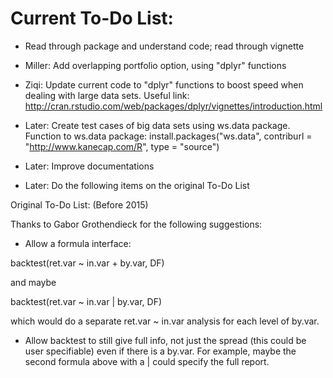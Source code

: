 Current To-Do List:
=================================
- Read through package and understand code; read through vignette

- Miller: Add overlapping portfolio option, using "dplyr" functions

- Ziqi: Update current code to "dplyr" functions to boost speed when dealing with large data sets. Useful link: http://cran.rstudio.com/web/packages/dplyr/vignettes/introduction.html

- Later: Create test cases of big data sets using ws.data package. Function to ws.data package: install.packages("ws.data", contriburl = "http://www.kanecap.com/R", type = "source")

- Later: Improve documentations

- Later: Do the following items on the original To-Do List

Original To-Do List: (Before 2015)

Thanks to Gabor Grothendieck for the following suggestions:

- Allow a formula interface:

backtest(ret.var ~ in.var + by.var, DF)

and maybe

backtest(ret.var ~ in.var | by.var, DF)

which would do a separate ret.var ~ in.var analysis for each level
of by.var.

- Allow backtest to still give full info, not just the spread (this
could be user specifiable) even if there is a by.var.  For example,
maybe the second formula above with a | could specify the full report.
